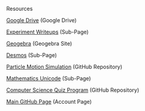 Resources

[Google Drive](https://drive.google.com/open?id=1vPxJSLNgyoM5InfvzLNtTtdAPl2ZJoiW) (Google Drive)

[Experiment Writeups](https://laurapigeon.github.io/writeups) (Sub-Page)

[Geogebra](https://www.geogebra.org/u/laurapigeon) (Geogebra Site)

[Desmos](https://laurapigeon.github.io/desmos) (Sub-Page)

[Particle Motion Simulation](https://github.com/laurapigeon/Motion-Simulation) (GitHub Repository)

[Mathematics Unicode](https://laurapigeon.github.io/unicode) (Sub-Page)

[Computer Science Quiz Program](https://github.com/laurapigeon/NEA-quiz-program) (GitHub Repository)

[Main GitHub Page](https://github.com/laurapigeon) (Account Page)
